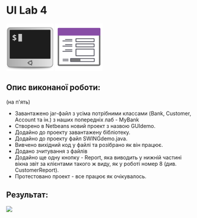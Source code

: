 # UI Lab 4
![](terminal-icon.png)
![](gui-icon.png)
## Опис виконаної роботи: 
(на п'ять)  
* Завантажено jar-файл з усіма потрібними классами (Bank, Customer, Account та ін.) з наших попередніх лаб - MyBank
* Створено в Netbeans новий проект з назвою GUIdemo.
* Додайно до проекту завантажену бібліотеку.
* Додайно до проекту файл SWINGdemo.java.
* Вивчено вихідний код у файлі та розібрано як він працює.
* Додано зчитування з файлів
* Додайно ще одну кнопку - Report, яка виводить у нижній частині вікна звіт за клієнтами такого ж виду, як у роботі номер 8 (див. CustomerReport).
* Протестовано проект - все працює як очікувалось.
## Результат:
![](screen.jpg)
